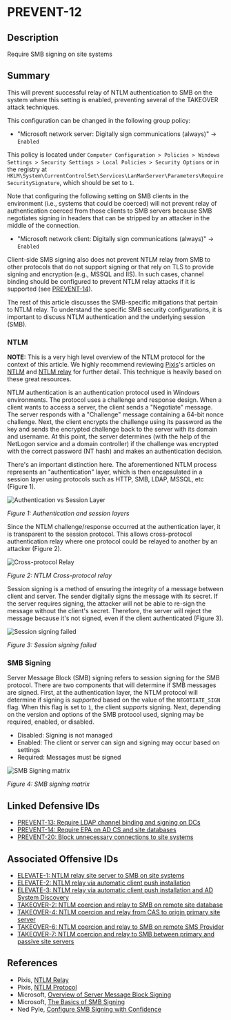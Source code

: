 # PREVENT-12

## Description
Require SMB signing on site systems

## Summary
This will prevent successful relay of NTLM authentication to SMB on the system where this setting is enabled, preventing several of the TAKEOVER attack techniques.

This configuration can be changed in the following group policy:

- "Microsoft network server: Digitally sign communications (always)" -> `Enabled`

This policy is located under `Computer Configuration > Policies > Windows Settings > Security Settings > Local Policies > Security Options` or in the registry at `HKLM\System\CurrentControlSet\Services\LanManServer\Parameters\RequireSecuritySignature`, which should be set to `1`.

Note that configuring the following setting on SMB clients in the environment (i.e., systems that could be coerced) will not prevent relay of authentication coerced from those clients to SMB servers because SMB negotiates signing in headers that can be stripped by an attacker in the middle of the connection.
- "Microsoft network client: Digitally sign communications (always)" -> `Enabled`

Client-side SMB signing also does not prevent NTLM relay from SMB to other protocols that do not support signing or that rely on TLS to provide signing and encryption (e.g., MSSQL and IIS). In such cases, channel binding should be configured to prevent NTLM relay attacks if it is supported (see [PREVENT-14](../PREVENT-14/prevent-14_description.md)).

The rest of this article discusses the SMB-specific mitigations that pertain to NTLM relay. To understand the specific SMB security configurations, it is important to discuss NTLM authentication and the underlying session (SMB).

### NTLM

**NOTE:** This is a very high level overview of the NTLM protocol for the context of this article. We highly recommend reviewing [Pixis](https://twitter.com/HackAndDo)'s articles on [NTLM](https://en.hackndo.com/pass-the-hash/#protocol-ntlm) and [NTLM relay](https://en.hackndo.com/ntlm-relay/) for further detail. This technique is heavily based on these great resources.

NTLM authentication is an authentication protocol used in Windows environments. The protocol uses a challenge and response design. When a client wants to access a server, the client sends a "Negotiate" message. The server responds with a "Challenge" message containing a 64-bit nonce challenge. Next, the client encrypts the challenge using its password as the key and sends the encrypted challenge back to the server with its domain and username. At this point, the server determines (with the help of the NetLogon service and a domain controller) if the challenge was encrypted with the correct password (NT hash) and makes an authentication decision.

There's an important distinction here. The aforementioned NTLM process represents an "authentication" layer, which is then encapsulated in a session layer using protocols such as HTTP, SMB, LDAP, MSSQL, etc (Figure 1). 

![Authentication vs Session Layer](./prevent-12_auth-vs-session.png)

_Figure 1: Authentication and session layers_

Since the NTLM challenge/response occurred at the authentication layer, it is transparent to the session protocol. This allows cross-protocol authentication relay where one protocol could be relayed to another by an attacker (Figure 2).

![Cross-protocol Relay](./prevent-12_ntlm-cross-protocol.png)

_Figure 2: NTLM Cross-protocol relay_

Session signing is a method of ensuring the integrity of a message between client and server. The sender digitally signs the message with its secret. If the server requires signing, the attacker will not be able to re-sign the message without the client's secret. Therefore, the server will reject the message because it's not signed, even if the client authenticated (Figure 3).

![Session signing failed](./prevent_12-ntlm_session-signing-failed.png)

_Figure 3: Session signing failed_

### SMB Signing
Server Message Block (SMB) signing refers to session signing for the SMB protocol. There are two components that will determine if SMB messages are signed. First, at the authentication layer, the NTLM protocol will determine if signing is _supported_ based on the value of the `NEGOTIATE_SIGN` flag. When this flag is set to `1`, the client _supports_ signing. Next, depending on the version and options of the SMB protocol used, signing may be required, enabled, or disabled.

- Disabled: Signing is not managed
- Enabled: The client or server can sign and signing may occur based on settings
- Required: Messages must be signed

![SMB Signing matrix](./prevent_12_ntlm-signing-table.png)

_Figure 4: SMB signing matrix_

## Linked Defensive IDs
- [PREVENT-13: Require LDAP channel binding and signing on DCs](../PREVENT-13/prevent-13_description.md)
- [PREVENT-14: Require EPA on AD CS and site databases](../PREVENT-14/prevent-14_description.md)
- [PREVENT-20: Block unnecessary connections to site systems](../PREVENT-20/prevent-20_description.md)

## Associated Offensive IDs
- [ELEVATE-1: NTLM relay site server to SMB on site systems](../../../attack-techniques/ELEVATE/ELEVATE-1/ELEVATE-1_description.md)
- [ELEVATE-2: NTLM relay via automatic client push installation](../../../attack-techniques/ELEVATE/ELEVATE-2/ELEVATE-2_description.md)
- [ELEVATE-3: NTLM relay via automatic client push installation and AD System Discovery](../../../attack-techniques/ELEVATE/ELEVATE-3/ELEVATE-3_description.md)
- [TAKEOVER-2: NTLM coercion and relay to SMB on remote site database](../../../attack-techniques/TAKEOVER/TAKEOVER-2/takeover-2_description.md)
- [TAKEOVER-4: NTLM coercion and relay from CAS to origin primary site server](../../../attack-techniques/TAKEOVER/TAKEOVER-4/takeover-4_description.md)
- [TAKEOVER-6: NTLM coercion and relay to SMB on remote SMS Provider](../../../attack-techniques/TAKEOVER/TAKEOVER-6/takeover-6_description.md)
- [TAKEOVER-7: NTLM coercion and relay to SMB between primary and passive site servers](../../../attack-techniques/TAKEOVER/TAKEOVER-7/takeover-7_description.md)

## References
- Pixis, [NTLM Relay](https://en.hackndo.com/ntlm-relay/)
- Pixis, [NTLM Protocol](https://en.hackndo.com/pass-the-hash/#protocol-ntlm)
- Microsoft, [Overview of Server Message Block Signing](https://learn.microsoft.com/en-us/troubleshoot/windows-server/networking/overview-server-message-block-signing)
- Microsoft, [The Basics of SMB Signing](https://learn.microsoft.com/fr-fr/archive/blogs/josebda/the-basics-of-smb-signing-covering-both-smb1-and-smb2)
- Ned Pyle, [Configure SMB Signing with Confidence](https://techcommunity.microsoft.com/t5/storage-at-microsoft/configure-smb-signing-with-confidence/ba-p/2418102)
